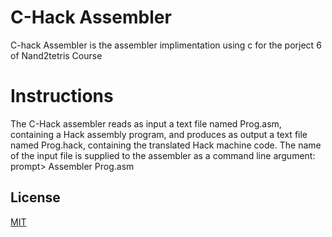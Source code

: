 # C-Hack Assembler

C-hack Assembler is the assembler implimentation using c for the porject 6 of Nand2tetris Course


# Instructions

The C-Hack assembler reads as input a text file named Prog.asm, containing a Hack
assembly program, and produces as output a text file named Prog.hack, containing the translated Hack machine code. The name of the input file is supplied to the
assembler as a command line argument:
prompt> Assembler Prog.asm


## License

[MIT](https://choosealicense.com/licenses/mit/)